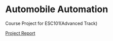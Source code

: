 # Automobile Automation
Course Project for ESC101(Advanced Track) 

<a href = https://1drv.ms/w/s!AkqqbzkqPvD_slCXlvGRSGJM972y>Project Report</a> 
